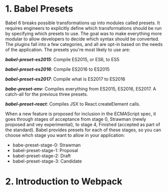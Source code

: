 # 1. Babel Presets
Babel 6 breaks possible transformations up into modules called presets. It requires engineers to explicitly define which transformations should be run by specifying which presets to use. The goal was to make everything more modular to allow developers to decide which syntax should be converted. The plugins fall into a few categories, and all are opt-in based on the needs of the application. The presets you're most likely to use are:

___babel-preset-es2015___: Compile ES2015, or ES6, to ES5

___babel-preset-es2016___: Compile ES2016 to ES2015

___babel-preset-es2017___: Compile what is ES2017 to ES2016

___babe-preset-env___: Compiles everything from ES2015, ES2016, ES2017. A catch-all for the previous three presets.

___babel-preset-react___: Compiles JSX to React.createElement calls.

When a new feature is proposed for inclusion in the ECMAScript spec, it goes through stages of acceptance from stage 0, Strawman (newly proposed and vey experimental), to stage 4, Finished (accepted as part of the standard). Babel provides presets for each of these stages, so you can choose whch stage you want to allow in your application:

- babe-preset-stage-0: Strawman
- babel-preset-stage-1: Proposal
- babel-preset-stage-2: Draft
- babel-preset-stage-3: Candidate

# 2. Introduction to Webpack
